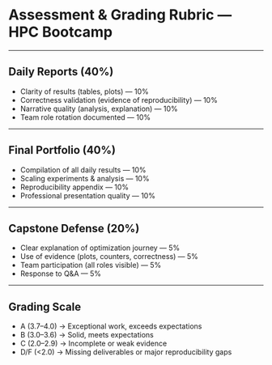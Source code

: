 # Assessment & Grading Rubric — HPC Bootcamp

---

## Daily Reports (40%)
- Clarity of results (tables, plots) — 10%
- Correctness validation (evidence of reproducibility) — 10%
- Narrative quality (analysis, explanation) — 10%
- Team role rotation documented — 10%

---

## Final Portfolio (40%)
- Compilation of all daily results — 10%
- Scaling experiments & analysis — 10%
- Reproducibility appendix — 10%
- Professional presentation quality — 10%

---

## Capstone Defense (20%)
- Clear explanation of optimization journey — 5%
- Use of evidence (plots, counters, correctness) — 5%
- Team participation (all roles visible) — 5%
- Response to Q&A — 5%

---

## Grading Scale
- A (3.7–4.0) → Exceptional work, exceeds expectations
- B (3.0–3.6) → Solid, meets expectations
- C (2.0–2.9) → Incomplete or weak evidence
- D/F (<2.0) → Missing deliverables or major reproducibility gaps
